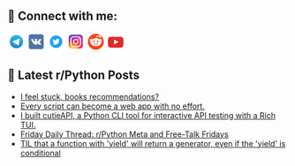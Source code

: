 ## 🔎 Connect with me:
[<img src="https://github.com/bullbesh/bullbesh/blob/main/images/Telegram.png" width="32" height="32" />](https://t.me/bullbesh)
[<img src="https://github.com/bullbesh/bullbesh/blob/main/images/VK.png" width="32" height="32" />](https://vk.com/bullbesh)
[<img src="https://github.com/bullbesh/bullbesh/blob/main/images/Twitter.png" width="32" height="32" />](https://twitter.com/bullbesh1)
[<img src="https://github.com/bullbesh/bullbesh/blob/main/images/Instagram.png" width="32" height="32" />](https://www.instagram.com/bullbesh)
[<img src="https://github.com/bullbesh/bullbesh/blob/main/images/Reddit.png" width="32" height="32" />](https://www.reddit.com/user/bullbesh)
[<img src="https://github.com/bullbesh/bullbesh/blob/main/images/YouTube.png" width="32" height="32" />](https://www.youtube.com/channel/UCtfjRs6uzgq5mfm8S06WTcg)

## 📕 Latest r/Python Posts
<!-- BLOG-POST-LIST:START -->
- [I feel stuck, books recommendations?](https://www.reddit.com/r/Python/comments/1kif0pz/i_feel_stuck_books_recommendations/)
- [Every script can become a web app with no effort.](https://www.reddit.com/r/Python/comments/1kie6uw/every_script_can_become_a_web_app_with_no_effort/)
- [I built cutieAPI, a Python CLI tool for interactive API testing with a Rich TUI.](https://www.reddit.com/r/Python/comments/1kie6tn/i_built_cutieapi_a_python_cli_tool_for/)
- [Friday Daily Thread: r/Python Meta and Free-Talk Fridays](https://www.reddit.com/r/Python/comments/1ki537m/friday_daily_thread_rpython_meta_and_freetalk/)
- [TIL that a function with &#39;yield&#39; will return a generator, even if the &#39;yield&#39; is conditional](https://www.reddit.com/r/Python/comments/1ki1qem/til_that_a_function_with_yield_will_return_a/)
<!-- BLOG-POST-LIST:END -->
